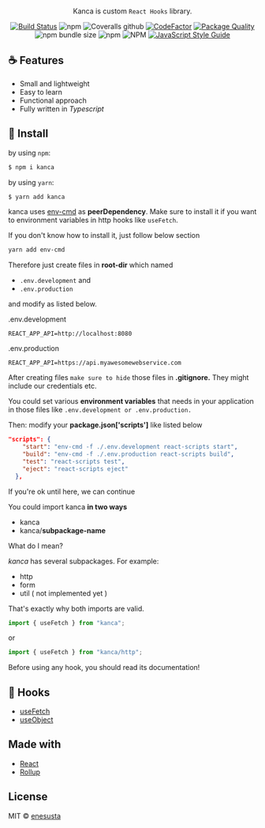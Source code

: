 
<br/>

<div align="center">

 Kanca is custom `React Hooks` library.

[![Build Status](https://img.shields.io/travis/73VW/TechnicalReport.svg?style=for-the-badge&label=build)](https://travis-ci.com/enesusta/kanca)
![npm](https://img.shields.io/npm/v/kanca?color=orange&style=for-the-badge)
![Coveralls github](https://img.shields.io/coveralls/github/enesusta/kanca?style=for-the-badge)
[![CodeFactor](https://www.codefactor.io/repository/github/enesusta/kanca/badge?style=for-the-badge)](https://www.codefactor.io/repository/github/enesusta/kanca)
[![Package Quality](https://npm.packagequality.com/shield/kanca.svg?style=for-the-badge&color=red)](https://packagequality.com/#?package=kanca)
![npm bundle size](https://img.shields.io/bundlephobia/min/kanca?color=orange&style=for-the-badge)
![npm](https://img.shields.io/npm/dm/kanca?style=for-the-badge)
![NPM](https://img.shields.io/npm/l/kanca?color=blue&style=for-the-badge)
[![JavaScript Style Guide](https://img.shields.io/badge/code_style-standard-brightgreen.svg?style=for-the-badge&color=black)](https://standardjs.com)

</div>

## ☕️ Features

* Small and lightweight
* Easy to learn
* Functional approach
* Fully written in *Typescript*


## 🕺 Install

by using `npm`:
```bash
$ npm i kanca
```

by using `yarn`:

```bash
$ yarn add kanca
```

kanca uses [env-cmd](https://www.npmjs.com/package/env-cmd) as **peerDependency**. Make sure to install it if you want to environment variables in http hooks like `useFetch`. 

If you don't know how to install it, just follow below section

```bash
yarn add env-cmd
```

Therefore just create files in **root-dir** which named 
- `.env.development` and
- `.env.production` 
  
and modify as listed below.

.env.development
```env
REACT_APP_API=http://localhost:8080
```

.env.production
```env
REACT_APP_API=https://api.myawesomewebservice.com
```

After creating files `make sure to hide` those files in **.gitignore.** They might include our credentials etc.

You could set various **environment variables** that needs in your application in those files like `.env.development or .env.production.`

Then: modify your **package.json['scripts']** like listed below

```json
"scripts": {
    "start": "env-cmd -f ./.env.development react-scripts start",
    "build": "env-cmd -f ./.env.production react-scripts build",
    "test": "react-scripts test",
    "eject": "react-scripts eject"
  },
```

If you're ok until here, we can continue

You could import kanca **in two ways**

- kanca
- kanca/**subpackage-name**


What do I mean?

*kanca* has several subpackages. For example:

- http
- form
- util ( not implemented yet )

That's exactly why both imports are valid.


```jsx
import { useFetch } from "kanca";
```

or

```jsx
import { useFetch } from "kanca/http";
```


Before using any hook, you should read its documentation!


## 🎨 Hooks

- [useFetch](docs/useFetch.md)
- [useObject](docs/useObject.md)

## Made with

- [React](https://reactjs.org/)
- [Rollup](https://rollupjs.org/guide/en/)


## License

MIT © [enesusta](https://github.com/enesusta)
